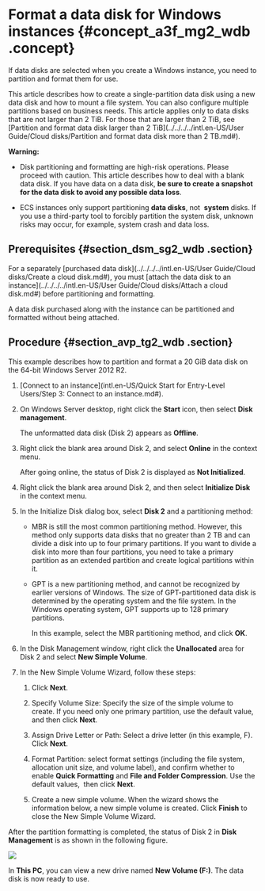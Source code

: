 # Format a data disk for Windows instances {#concept_a3f_mg2_wdb .concept}

If data disks are selected when you create a Windows instance, you need to partition and format them for use.

This article describes how to create a single-partition data disk using a new data disk and how to mount a file system. You can also configure multiple partitions based on business needs. This article applies only to data disks that are not larger than 2 TiB. For those that are larger than 2 TiB, see [Partition and format data disk larger than 2 TiB](../../../../intl.en-US/User Guide/Cloud disks/Partition and format data disk more than 2 TB.md#).

**Warning:** 

-   Disk partitioning and formatting are high-risk operations. Please proceed with caution. This article describes how to deal with a blank data disk. If you have data on a data disk, **be sure to create a snapshot for the data disk to avoid any possible data loss**.

-   ECS instances only support partitioning **data disks**, not  **system** disks. If you use a third-party tool to forcibly partition the system disk, unknown risks may occur, for example, system crash and data loss.


## Prerequisites {#section_dsm_sg2_wdb .section}

For a separately [purchased data disk](../../../../intl.en-US/User Guide/Cloud disks/Create a cloud disk.md#), you must [attach the data disk to an instance](../../../../intl.en-US/User Guide/Cloud disks/Attach a cloud disk.md#) before partitioning and formatting.

A data disk purchased along with the instance can be partitioned and formatted without being attached.

## Procedure {#section_avp_tg2_wdb .section}

This example describes how to partition and format a 20 GiB data disk on the 64-bit Windows Server 2012 R2.

1.  [Connect to an instance](intl.en-US/Quick Start for Entry-Level Users/Step 3: Connect to an instance.md#).

2.  On Windows Server desktop, right click the **Start** icon, then select **Disk management**.

    The unformatted data disk \(Disk 2\) appears as **Offline**.

3.  Right click the blank area around Disk 2, and select **Online** in the context menu.

    After going online, the status of Disk 2 is displayed as **Not Initialized**.

4.  Right click the blank area around Disk 2, and then select **Initialize Disk** in the context menu.

5.  In the Initialize Disk dialog box, select **Disk 2** and a partitioning method:

    -   MBR is still the most common partitioning method. However, this method only supports data disks that no greater than 2 TB and can divide a disk into up to four primary partitions. If you want to divide a disk into more than four partitions, you need to take a primary partition as an extended partition and create logical partitions within it.

    -   GPT is a new partitioning method, and cannot be recognized by earlier versions of Windows. The size of GPT-partitioned data disk is determined by the operating system and the file system. In the Windows operating system, GPT supports up to 128 primary partitions.

        In this example, select the MBR partitioning method, and click **OK**.

6.  In the Disk Management window, right click the **Unallocated** area for Disk 2 and select **New Simple Volume**.

7.  In the New Simple Volume Wizard, follow these steps:

    1.  Click **Next**.

    2.  Specify Volume Size: Specify the size of the simple volume to create. If you need only one primary partition, use the default value, and then click **Next**.

    3.  Assign Drive Letter or Path: Select a drive letter \(in this example, F\). Click **Next**.

    4.  Format Partition: select format settings \(including the file system, allocation unit size, and volume label\), and confirm whether to enable **Quick Formatting** and **File and Folder Compression**. Use the default values,  then click **Next**.

    5.  Create a new simple volume. When the wizard shows the information below, a new simple volume is created. Click **Finish** to close the New Simple Volume Wizard.


After the partition formatting is completed, the status of Disk 2 in **Disk Management** is as shown in the following figure.

![](http://static-aliyun-doc.oss-cn-hangzhou.aliyuncs.com/assets/img/9605/15356406035103_en-US.png)

In **This PC**, you can view a new drive named **New Volume \(F:\)**. The data disk is now ready to use.

